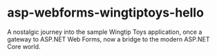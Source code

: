 # asp-webforms-wingtiptoys-hello

A nostalgic journey into the sample Wingtip Toys application, once a gateway to ASP.NET Web Forms, now a bridge to the modern ASP.NET Core world.